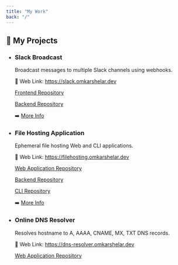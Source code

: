 ```yaml
---
title: "My Work"
back: "/"
---
```


## :floppy_disk: My Projects

* ### Slack Broadcast
  Broadcast messages to multiple Slack channels using webhooks.

	:link: Web Link:
	<a href="https://slack.omkarshelar.dev" target="_blank">https://slack.omkarshelar.dev</a><i class="fa fa-external-link" aria-hidden="true"></i>

	<i class="fa fa-github" aria-hidden="true"></i>
	[Frontend Repository](https://github.com/omkarshelar/slack-broadcast-frontend)

	<i class="fa fa-github" aria-hidden="true"></i>
	[Backend Repository](https://github.com/omkarshelar/slack-broadcast-API)
	
	:arrow_right: [More Info](/work/slack-broadcast)

* ### File Hosting Application
  Ephemeral file hosting Web and CLI applications.

	:link: Web Link:
	<a href="https://filehosting.omkarshelar.dev" target="_blank">https://filehosting.omkarshelar.dev</a><i class="fa fa-external-link" aria-hidden="true"></i>

	<i class="fa fa-github" aria-hidden="true"></i>
	[Web Application Repository](https://github.com/omkarshelar/file-hosting-frontend)

	<i class="fa fa-github" aria-hidden="true"></i>
	[Backend Repository](https://github.com/omkarshelar/file-hosting-backend)
	
	<i class="fa fa-github" aria-hidden="true"></i>
	[CLI Repository](https://github.com/omkarshelar/file-hosting-cli)

	:arrow_right: [More Info](/work/file-hosting)

* ### Online DNS Resolver
  Resolves hostname to A, AAAA, CNAME, MX, TXT DNS records.

	:link: Web Link:
	<a href="https://dns-resolver.omkarshelar.dev" target="_blank">https://dns-resolver.omkarshelar.dev</a><i class="fa fa-external-link" aria-hidden="true"></i>


	<i class="fa fa-github" aria-hidden="true"></i>
	[Web Application Repository](https://github.com/omkarshelar/dns-resolver)